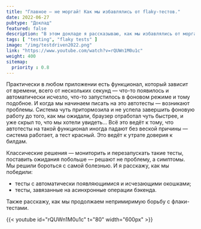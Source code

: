 ```yaml
---
title: "Главное — не моргай! Как мы избавлялись от flaky-тестов."
date: 2022-06-27
pubtype: "Доклад"
featured: false
description: "В этом докладе я рассказываю, как мы избавлялись от моргающих тестов."
tags: [ "testing", "flaky tests" ]
image: "/img/testdriven2022.png"
link: "https://www.youtube.com/watch?v=rQUWn1M0u1c"
weight: 400
sitemap:
  priority : 0.8
---
```


Практически в любом приложении есть функционал, который зависит от времени, всего от нескольких секунд — что-то появилось и автоматически исчезло, что-то запустилось в фоновом режиме и тому подобное. И когда мы начинаем писать на это автотесты — возникают проблемы. Система чуть притормозила и не успела завершить фоновую работу до того, как мы ожидали, браузер отработал чуть быстрее, и уже скрыл то, что мы хотели увидеть... Всё это ведёт к тому, что автотесты на такой функционал иногда падают без веской причины — система работает, а тест красный. Это ведёт к утрате доверия к билдам.

Классические решения — мониторить и перезапускать такие тесты, поставить ожидания побольше — решают не проблему, а симптомы. Мы решили бороться с самой болезнью.  И я расскажу, как мы победили:
* тесты с автоматически появляющимися и исчезающими окошками;
* тесты, завязанные на асинхронные операции бэкенда.

Также расскажу, как мы продолжаем непримиримую борьбу с флаки-тестами.

{{< youtube id="rQUWn1M0u1c" t="80" width="600px" >}}
